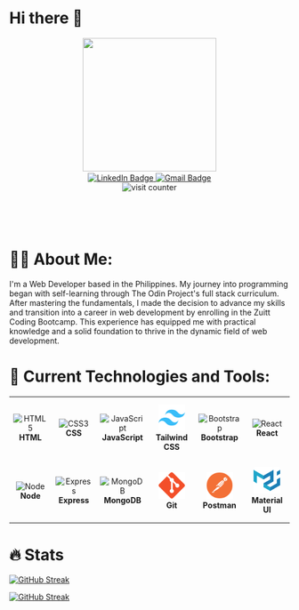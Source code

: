 # Hi there 👋

<!--
**bigbossbry/bigbossbry** is a ✨ _special_ ✨ repository because its `README.md` (this file) appears on your GitHub profile.

Here are some ideas to get you started:

- 🔭 I’m currently working on ...
- 🌱 I’m currently learning ...
- 👯 I’m looking to collaborate on ...
- 🤔 I’m looking for help with ...
- 💬 Ask me about ...
- 📫 How to reach me: ...
- 😄 Pronouns: ...
- ⚡ Fun fact: ...
-->



<div id="header" align="center">
    <img src="https://media.giphy.com/media/jdPMeyv9rn0hZHh8n9/giphy.gif" height="240" width="240">
    <div id="badges">
        <a href="LI-URL">
            <img src="https://img.shields.io/badge/LinkedIn-blue?style=for-the-badge&logo=linkedin&logoColor=white" alt="LinkedIn Badge"/>
        </a>
        <a href="gmail">
            <img src="https://img.shields.io/badge/Gmail-D14836?style=for-the-badge&logo=gmail&logoColor=white" alt="Gmail Badge"/>
        </a>
    </div>
    <img src="https://komarev.com/ghpvc/?username=ramirezbryanc&style=flat-square&color=blue" alt="visit counter"/>
</div>

<br><br><br>


# 👨‍💻 About Me:  
   
I'm a Web Developer based in the Philippines. My journey into programming began with self-learning through The Odin Project's full stack curriculum. After mastering the fundamentals, I made the decision to advance my skills and transition into a career in web development by enrolling in the Zuitt Coding Bootcamp. This experience has equipped me with practical knowledge and a solid foundation to thrive in the dynamic field of web development.
 
#

# 🔧 Current Technologies and Tools:

<table>
    <tr>
        <td align="center" height="108" width="108">
            <img 
                src="https://cdn.jsdelivr.net/gh/devicons/devicon@latest/icons/html5/html5-original.svg"
                width="48"
                height="48"
                alt="HTML5" 
            />
            <br /><strong>HTML</strong>
        </td>
        <td align="center" height="108" width="108">
            <img 
                src="https://cdn.jsdelivr.net/gh/devicons/devicon@latest/icons/css3/css3-original.svg" 
                width="48"
                height="48"
                alt="CSS3"
            />
            <br /><strong>CSS</strong>
        </td>
        <td align="center" height="108" width="108">
            <img 
                src="https://cdn.jsdelivr.net/gh/devicons/devicon@latest/icons/javascript/javascript-original.svg" 
                width="48"
                height="48"
                alt="JavaScript"
            />
            <br /><strong>JavaScript</strong>
        </td>
        <td align="center" height="108" width="108">
            <img
                src="https://raw.githubusercontent.com/devicons/devicon/6910f0503efdd315c8f9b858234310c06e04d9c0/icons/tailwindcss/tailwindcss-original.svg"
                width="48"
                height="48"
                alt="Tailwind CSS"
            />
            <br /><strong>Tailwind CSS</strong>
        </td>
        <td align="center" height="108" width="108">
            <img 
                src="https://cdn.jsdelivr.net/gh/devicons/devicon@latest/icons/bootstrap/bootstrap-original.svg" 
                width="48"
                height="48"
                alt="Bootstrap"
            />
            <br /><strong>Bootstrap</strong>
        </td>
        <td align="center" height="108" width="108">
            <img
                src="https://cdn.jsdelivr.net/gh/devicons/devicon/icons/react/react-original.svg"
                width="48"
                height="48"
                alt="React"
            />
            <br /><strong>React</strong>
        </td>
    </tr>
    <tr>
        <td align="center" height="108" width="108">
            <img
            src="https://cdn.jsdelivr.net/gh/devicons/devicon/icons/nodejs/nodejs-original.svg"
            width="48"
            height="48"
            alt="Node"
            />
            <br /><strong>Node</strong>
        </td>
        <td align="center" height="108" width="108">
            <img
                src="https://cdn.jsdelivr.net/gh/devicons/devicon/icons/express/express-original.svg"
                width="48"
                height="48"
                alt="Express"
            />
            <br /><strong>Express</strong>
        </td>
        <td align="center" height="108" width="108">
            <img
                src="https://cdn.jsdelivr.net/gh/devicons/devicon/icons/mongodb/mongodb-original.svg"
                width="48"
                height="48"
                alt="MongoDB"
            />
            <br /><strong>MongoDB</strong>
        </td>
        <td align="center" height="108" width="108">
            <img
                src="https://raw.githubusercontent.com/devicons/devicon/6910f0503efdd315c8f9b858234310c06e04d9c0/icons/git/git-original.svg"
                width="48"
                height="48"
                alt="Git"
            />
            <br /><strong>Git</strong>
        </td>
        <td align="center" height="108" width="108">
            <img
                src="https://raw.githubusercontent.com/devicons/devicon/6910f0503efdd315c8f9b858234310c06e04d9c0/icons/postman/postman-original.svg"
                width="48"
                height="48"
                alt="Postman"
            />
            <br /><strong>Postman</strong>
        </td>
        <td align="center" height="108" width="108">
            <img
                src="https://raw.githubusercontent.com/devicons/devicon/6910f0503efdd315c8f9b858234310c06e04d9c0/icons/materialui/materialui-original.svg"
                width="48"
                height="48"
                alt="Material UI"
            />
            <br /><strong>Material UI</strong>
        </td>
    </tr>
</table>

# 🔥 Stats
[![GitHub Streak](https://streak-stats.demolab.com/?user=ramirezbryanc)](https://git.io/streak-stats)

[![GitHub Streak](https://streak-stats.demolab.com/?user=ramirezbryanc)](https://git.io/streak-stats)

    
